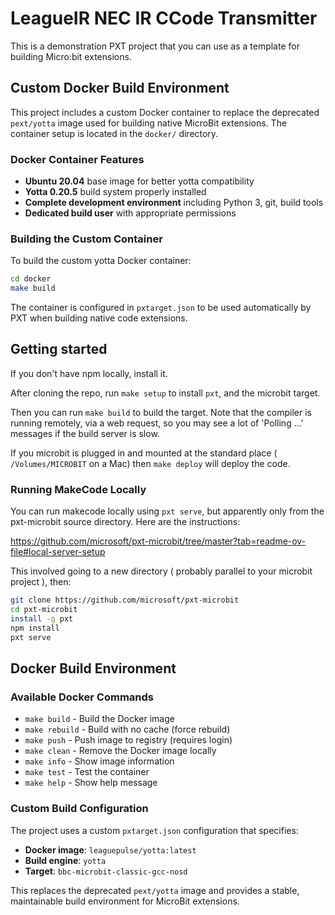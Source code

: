 # LeagueIR NEC IR CCode Transmitter


This is a demonstration PXT project that you can use as a template for
building Micro:bit extensions. 

## Custom Docker Build Environment

This project includes a custom Docker container to replace the deprecated `pext/yotta` image used for building native MicroBit extensions. The container setup is located in the `docker/` directory.

### Docker Container Features

- **Ubuntu 20.04** base image for better yotta compatibility
- **Yotta 0.20.5** build system properly installed
- **Complete development environment** including Python 3, git, build tools
- **Dedicated build user** with appropriate permissions

### Building the Custom Container

To build the custom yotta Docker container:

```bash
cd docker
make build
```

The container is configured in `pxtarget.json` to be used automatically by PXT when building native code extensions.

## Getting started

If you don't have npm locally, install it. 

After cloning the repo, run `make setup` to install `pxt`, and the microbit target. 

Then you can run `make build` to build the target. Note that the compiler is
running remotely, via a web request, so you may see a lot of 'Polling ...'
messages if the build server is slow.

If you microbit is plugged in and mounted at the standard place (
`/Volumes/MICROBIT` on a Mac) then `make deploy` will deploy the code. 

### Running MakeCode Locally

You can run makecode locally using `pxt serve`, but apparently only from the pxt-microbit source
directory. Here are the instructions: 

https://github.com/microsoft/pxt-microbit/tree/master?tab=readme-ov-file#local-server-setup

This involved going to a new directory ( probably parallel to your microbit project ), then:

```bash
git clone https://github.com/microsoft/pxt-microbit
cd pxt-microbit
install -g pxt
npm install
pxt serve
```

## Docker Build Environment

### Available Docker Commands

- `make build` - Build the Docker image
- `make rebuild` - Build with no cache (force rebuild)
- `make push` - Push image to registry (requires login)
- `make clean` - Remove the Docker image locally
- `make info` - Show image information
- `make test` - Test the container
- `make help` - Show help message

### Custom Build Configuration

The project uses a custom `pxtarget.json` configuration that specifies:
- **Docker image**: `leaguepulse/yotta:latest`
- **Build engine**: `yotta`
- **Target**: `bbc-microbit-classic-gcc-nosd`

This replaces the deprecated `pext/yotta` image and provides a stable, maintainable build environment for MicroBit extensions.